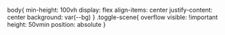 body{
	min-height: 100vh
	display: flex
	align-items: center
	justify-content: center
	background: var(--bg)
}
.toggle-scene{
	overflow visible: !important
	height: 50vmin
	position: absolute
}
